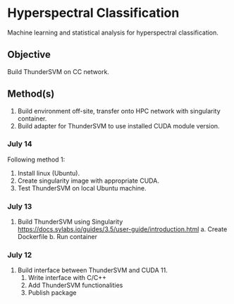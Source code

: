 # Hyperspectral Classification
Machine learning and statistical analysis for hyperspectral classification.

## Objective
Build ThunderSVM on CC network.

## Method(s)
1. Build environment off-site, transfer onto HPC network with singularity container.
2. Build adapter for ThunderSVM to use installed CUDA module version.

### July 14 
Following method 1:
1. Install linux (Ubuntu).
2. Create singularity image with appropriate CUDA.
3. Test ThunderSVM on local Ubuntu machine.

### July 13
1. Build ThunderSVM using Singularity
https://docs.sylabs.io/guides/3.5/user-guide/introduction.html
a. Create Dockerfile
b. Run container

### July 12
1. Build interface between ThunderSVM and CUDA 11.
    1. Write interface with C/C++
    2. Add ThunderSVM functionalities
    3. Publish package
